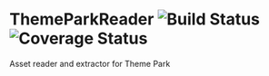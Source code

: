# ThemeParkReader ![Build Status](https://travis-ci.org/alanwoolley/ThemeParkReader.svg?branch=master) ![Coverage Status](https://coveralls.io/repos/github/alanwoolley/ThemeParkReader/badge.svg?branch=gtest)


Asset reader and extractor for Theme Park
